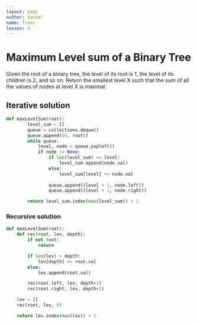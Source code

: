 ```yaml
---
layout: page
author: daniel
name: Trees
lesson: 4
---
```

# Maximum Level sum of a Binary Tree
Given the root of a binary tree, the level of its root is 1, the level of its children is 2, and so on.
Return the smallest level X such that the sum of all the values of nodes at level X is maximal.
## Iterative solution
````python
def maxLevelSum(root):
        level_sum = []
        queue = collections.deque()
        queue.append((0, root))
        while queue:
            level, node = queue.popleft()
            if node != None:
                if len(level_sum) <= level:
                    level_sum.append(node.val)
                else:
                    level_sum[level] += node.val
            
                queue.append((level + 1, node.left))
                queue.append((level + 1, node.right))

        return level_sum.index(max(level_sum)) + 1
````

### Recursive solution
````python
def maxLevelSum(root):
    def rec(root, lev, depth):
        if not root:
            return

        if len(lev) > depth:
            lev[depth] += root.val
        else:
            lev.append(root.val)

        rec(root.left, lev, depth+1)
        rec(root.right, lev, depth+1)

    lev = []
    rec(root, lev, 0)

    return lev.index(max(lev)) + 1
```` 
